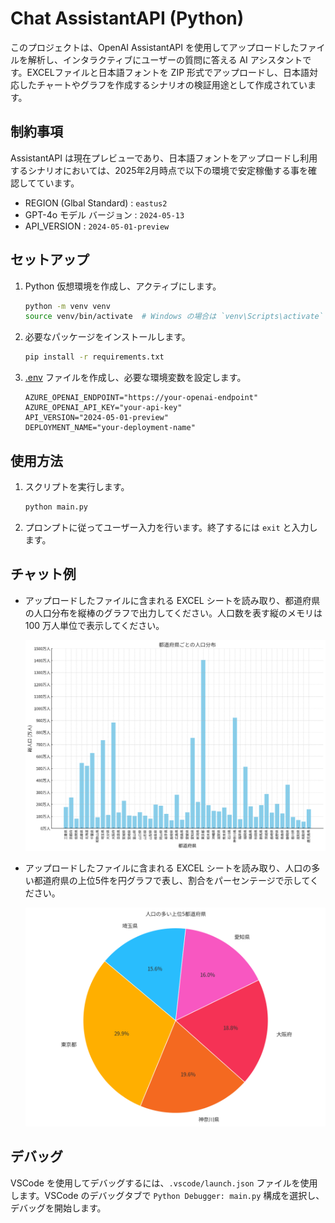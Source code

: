 # Chat AssistantAPI (Python)

このプロジェクトは、OpenAI AssistantAPI を使用してアップロードしたファイルを解析し、インタラクティブにユーザーの質問に答える AI アシスタントです。EXCELファイルと日本語フォントを ZIP 形式でアップロードし、日本語対応したチャートやグラフを作成するシナリオの検証用途として作成されています。

## 制約事項

AssistantAPI は現在プレビューであり、日本語フォントをアップロードし利用するシナリオにおいては、2025年2月時点で以下の環境で安定稼働する事を確認してています。

- REGION (Glbal Standard) : `eastus2`
- GPT-4o モデル バージョン : `2024-05-13`
- API_VERSION : `2024-05-01-preview`

## セットアップ

1. Python 仮想環境を作成し、アクティブにします。

    ```sh
    python -m venv venv
    source venv/bin/activate  # Windows の場合は `venv\Scripts\activate`
    ```

2. 必要なパッケージをインストールします。

    ```sh
    pip install -r requirements.txt
    ```

3. [.env](http://_vscodecontentref_/5) ファイルを作成し、必要な環境変数を設定します。

    ```plaintext
    AZURE_OPENAI_ENDPOINT="https://your-openai-endpoint"
    AZURE_OPENAI_API_KEY="your-api-key"
    API_VERSION="2024-05-01-preview"
    DEPLOYMENT_NAME="your-deployment-name"
    ```

## 使用方法

1. スクリプトを実行します。

    ```sh
    python main.py
    ```

2. プロンプトに従ってユーザー入力を行います。終了するには `exit` と入力します。

## チャット例

- アップロードしたファイルに含まれる EXCEL シートを読み取り、都道府県の人口分布を縦棒のグラフで出力してください。人口数を表す縦のメモリは 100 万人単位で表示してください。

    ![都道府県の人口分布](./output_images/assistant-各都道府県の総人口.png)

- アップロードしたファイルに含まれる EXCEL シートを読み取り、人口の多い都道府県の上位5件を円グラフで表し、割合をパーセンテージで示してください。

    ![上位5件の円グラフ](./output_images/assistant-上位5件の円グラフ.png)

## デバッグ

VSCode を使用してデバッグするには、`.vscode/launch.json` ファイルを使用します。VSCode のデバッグタブで `Python Debugger: main.py` 構成を選択し、デバッグを開始します。